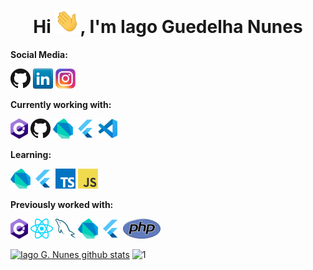 <h1 align="center">Hi <img src="https://raw.githubusercontent.com/ABSphreak/ABSphreak/master/gifs/Hi.gif" width="40px" />, I'm Iago Guedelha Nunes</h1>

**Social Media:**

[![GitHub](icons/github.png)](https://github.com/iagognunes)
[![LinkedIn](icons/linkedin.png)](https://www.linkedin.com/in/iagognunes/)
[![Instagram](icons/instagram.png)](https://www.instagram.com/iagognunes/)

**Currently working with:**

<a href="http://csharp.net/" title="C#"><img src="icons/csharp.png" /></a>
<a href="https://github.com/" title="GitHub"><img src="icons/github.png" /></a>
<a href="https://dart.dev/" title="Dart"><img src="icons/dartlang.png" /></a>
<a href="https://flutter.dev/" title="Flutter"><img src="icons/flutter.png" /></a>
<a href="https://code.visualstudio.com/" title="Visual Studio Code"><img src="icons/vscode.png" /></a>

**Learning:**

<a href="https://dart.dev/" title="Dart"><img src="icons/dartlang.png" /></a>
<a href="https://flutter.dev/" title="Flutter"><img src="icons/flutter.png" /></a>
<a href="https://www.typescriptlang.org/" title="TypeScript"><img src="icons/typescript.png" /></a>
<a href="https://en.wikipedia.org/wiki/JavaScript" title="JavaScript"><img src="icons/javascript.png" /></a>

**Previously worked with:**

<a href="http://csharp.net/" title="C#"><img src="icons/csharp.png" /></a>
<a href="https://reactjs.org/" title="React"><img src="icons/react.png" /></a>
<a href="https://www.mysql.com/" title="MySQL"><img src="icons/mysql.png" /></a>
<a href="https://dart.dev/" title="Dart"><img src="icons/dartlang.png" /></a>
<a href="https://flutter.dev/" title="Flutter"><img src="icons/flutter.png" /></a>
<a href="https://www.php.net/" title="PHP"><img src="icons/php.png" /></a>

[![Iago G. Nunes github stats](https://github-readme-stats.vercel.app/api?username=iagognunes&theme=blue-green)](https://github.com/iagognunes/github-readme-stats)
![1](https://github-readme-stats.vercel.app/api/top-langs/?username=iagognunes&theme=blue-green)
